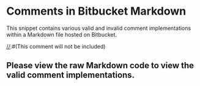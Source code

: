 # Comments in Bitbucket Markdown #

This snippet contains various valid and invalid comment implementations within a Markdown file hosted on Bitbucket.

[comment]: <> (This comment and the following two comments will not be included within the source code of the Bitbucket page.) 
[//]: <> (This comment will not be included.)
[//]: # (This comment will not be included)
[//]:#(This comment will not be included)

<!-- This html comment will be displayed due to Bitbucket not supporting html tags -->

[//]: # (
This comment will show up on Bitbucket because it includes line breaks. The line breaks themselves do not show up.
)

## Please view the raw Markdown code to view the valid comment implementations.
